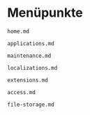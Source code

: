 # Menüpunkte

```{toctree}
home.md

applications.md

maintenance.md

localizations.md

extensions.md

access.md

file-storage.md
```
